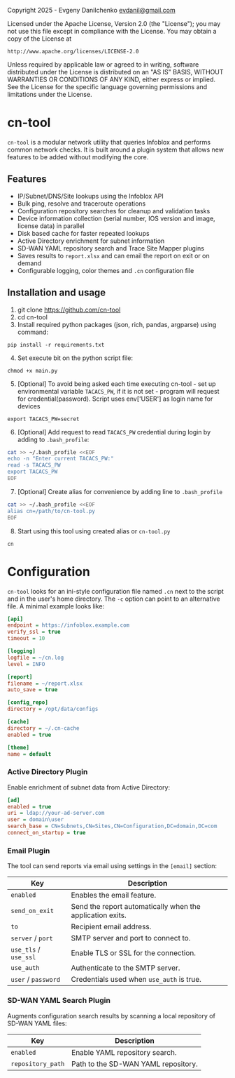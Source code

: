Copyright 2025 - Evgeny Danilchenko evdanil@gmail.com

Licensed under the Apache License, Version 2.0 (the "License");
you may not use this file except in compliance with the License.
You may obtain a copy of the License at

    http://www.apache.org/licenses/LICENSE-2.0

Unless required by applicable law or agreed to in writing, software
distributed under the License is distributed on an "AS IS" BASIS,
WITHOUT WARRANTIES OR CONDITIONS OF ANY KIND, either express or implied.
See the License for the specific language governing permissions and
limitations under the License.

# cn-tool

`cn-tool` is a modular network utility that queries Infoblox and performs
common network checks.  It is built around a plugin system that allows new
features to be added without modifying the core.

## Features

- IP/Subnet/DNS/Site lookups using the Infoblox API
- Bulk ping, resolve and traceroute operations
- Configuration repository searches for cleanup and validation tasks
- Device information collection (serial number, IOS version and image,
  license data) in parallel
- Disk based cache for faster repeated lookups
- Active Directory enrichment for subnet information
- SD-WAN YAML repository search and Trace Site Mapper plugins
- Saves results to `report.xlsx` and can email the report on exit or on demand
- Configurable logging, color themes and `.cn` configuration file

## Installation and usage

1. git clone https://github.com/cn-tool
2. cd cn-tool
3. Install required python packages (json, rich, pandas, argparse) using command:
```
pip install -r requirements.txt
```
4. Set execute bit on the python script file:
```
chmod +x main.py
```
5. [Optional] To avoid being asked each time executing cn-tool - set up environmental variable `TACACS_PW`, if it is not set - program will request for credential(password). Script uses env['USER'] as login name for devices
```
export TACACS_PW=secret
```
6. [Optional] Add request to read `TACACS_PW` credential during login by adding to `.bash_profile`:
```bash
cat >> ~/.bash_profile <<EOF
echo -n "Enter current TACACS_PW:"
read -s TACACS_PW
export TACACS_PW
EOF
```
7. [Optional] Create alias for convenience by adding line to `.bash_profile`
```bash
cat >> ~/.bash_profile <<EOF
alias cn=/path/to/cn-tool.py
EOF
```
8. Start using this tool using created alias or `cn-tool.py`
```
cn
```
# Configuration

`cn-tool` looks for an ini-style configuration file named `.cn` next to the
script and in the user's home directory.  The `-c` option can point to an
alternative file.  A minimal example looks like:

```ini
[api]
endpoint = https://infoblox.example.com
verify_ssl = true
timeout = 10

[logging]
logfile = ~/cn.log
level = INFO

[report]
filename = ~/report.xlsx
auto_save = true

[config_repo]
directory = /opt/data/configs

[cache]
directory = ~/.cn-cache
enabled = true

[theme]
name = default
```

### Active Directory Plugin
Enable enrichment of subnet data from Active Directory:

```ini
[ad]
enabled = true
uri = ldap://your-ad-server.com
user = domain\user
search_base = CN=Subnets,CN=Sites,CN=Configuration,DC=domain,DC=com
connect_on_startup = true
```

### Email Plugin
The tool can send reports via email using settings in the `[email]` section:

| Key | Description |
| --- | --- |
| `enabled` | Enables the email feature. |
| `send_on_exit` | Send the report automatically when the application exits. |
| `to` | Recipient email address. |
| `server` / `port` | SMTP server and port to connect to. |
| `use_tls` / `use_ssl` | Enable TLS or SSL for the connection. |
| `use_auth` | Authenticate to the SMTP server. |
| `user` / `password` | Credentials used when `use_auth` is true. |

### SD-WAN YAML Search Plugin
Augments configuration search results by scanning a local repository of
SD-WAN YAML files:

| Key | Description |
| --- | --- |
| `enabled` | Enable YAML repository search. |
| `repository_path` | Path to the SD-WAN YAML repository. |


